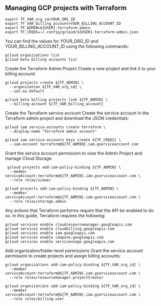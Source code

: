 
## Managing GCP projects with Terraform

    export TF_VAR_org_id=YOUR_ORG_ID
    export TF_VAR_billing_account=YOUR_BILLING_ACCOUNT_ID
    export TF_ADMIN=${USER}-terraform-admin
    export TF_CREDS=~/.config/gcloud/${USER}-terraform-admin.json

You can find the values for YOUR_ORG_ID and YOUR_BILLING_ACCOUNT_ID using the following commands:

    gcloud organizations list
    gcloud beta billing accounts list

Create the Terraform Admin Project
Create a new project and link it to your billing account:

    gcloud projects create ${TF_ADMIN} \
      --organization ${TF_VAR_org_id} \
      --set-as-default

    gcloud beta billing projects link ${TF_ADMIN} \
      --billing-account ${TF_VAR_billing_account}

  Create the Terraform service account
Create the service account in the Terraform admin project and download the JSON credentials:

    gcloud iam service-accounts create terraform \
      --display-name "Terraform admin account"

    gcloud iam service-accounts keys create ${TF_CREDS} \
      --iam-account terraform@${TF_ADMIN}.iam.gserviceaccount.com

 
 Grant the service account permission to view the Admin Project and manage Cloud Storage:


     gcloud projects add-iam-policy-binding ${TF_ADMIN} \
      --member serviceAccount:terraform@${TF_ADMIN}.iam.gserviceaccount.com \
      --role roles/viewer

    gcloud projects add-iam-policy-binding ${TF_ADMIN} \
      --member serviceAccount:terraform@${TF_ADMIN}.iam.gserviceaccount.com \
      --role roles/storage.admin
  
  
  Any actions that Terraform performs require that the API be enabled to do so. In this guide, Terraform requires the following:

    gcloud services enable cloudresourcemanager.googleapis.com
    gcloud services enable cloudbilling.googleapis.com
    gcloud services enable iam.googleapis.com
    gcloud services enable compute.googleapis.com
    gcloud services enable serviceusage.googleapis.com

Add organization/folder-level permissions
Grant the service account permission to create projects and assign billing accounts:

    gcloud organizations add-iam-policy-binding ${TF_VAR_org_id} \
      --member serviceAccount:terraform@${TF_ADMIN}.iam.gserviceaccount.com \
      --role roles/resourcemanager.projectCreator

    gcloud organizations add-iam-policy-binding ${TF_VAR_org_id} \
      --member serviceAccount:terraform@${TF_ADMIN}.iam.gserviceaccount.com \
      --role roles/billing.user
  
  
  
  


